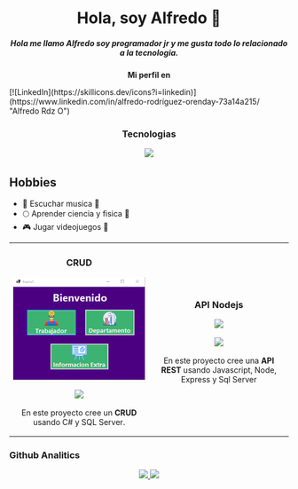 <div align="center">
<h1 align="center">Hola, soy Alfredo 👋</h1>
</div>

<div align="center">
  <h5>Hola me llamo Alfredo soy programador jr y me gusta todo lo relacionado a la tecnologia.</h5>
  <p><strong>Mi perfil en </strong></p> 
</div>
[![LinkedIn](https://skillicons.dev/icons?i=linkedin)](https://www.linkedin.com/in/alfredo-rodríguez-orenday-73a14a215/ "Alfredo Rdz O") 
<br>

<div align="center">
  <h3 align="center"> Tecnologias </h3>
  <p align="center">
  <a href="https://skillicons.dev">
    <img src="https://skillicons.dev/icons?i=cs,java,py,php,js,html,css,git,github,docker,nodejs,react,express,unity,azure,vscode&perline=8" />
  </a>
  </p>
</div>

## Hobbies 
- :musical_score: Escuchar musica :musical_keyboard:
- :full_moon: Aprender ciencia y fisica :telescope:
- :video_game: Jugar videojuegos :space_invader:

<table>
  <tr>
    <td width="50%">
      <h3 align="center"> CRUD </h3>
      <div align="center"> 
        <a href="https://github.com/AlfredoRodriguezOrenday/CRUD" target="_blank"><img src="https://github.com/AlfredoRodriguezOrenday/CRUD/blob/main/CRUD/Img/Homes.PNG"/> 
          <p>
          <a href="https://github.com/AlfredoRodriguezOrenday/CRUD" target="_blank">
          <img src="https://img.shields.io/badge/CÓDIGO-ff9?style=for-the-badge&logo=github&logoColor=black">
          </a>
          </p>
        </a>
            <p>En este proyecto cree un <strong>CRUD</strong> usando C# y SQL Server.</p>
      </div>
    </td>
    <td width="50%">
      <h3 align="center"> API Nodejs </h3>
      <div align="center"> 
        <a href="https://github.com/AlfredoRodriguezOrenday/ApiNodeExpressSql" target="_blank"><img src="https://chisellabs.com/glossary/wp-content/uploads/2021/06/What-is-an-API.png"/> 
          <p>
          <a href="https://github.com/AlfredoRodriguezOrenday/ApiNodeExpressSql" target="_blank">
          <img src="https://img.shields.io/badge/CÓDIGO-ff9?style=for-the-badge&logo=github&logoColor=black">
          </a>
          </p>
        </a>
            <p>En este proyecto cree una <strong>API REST</strong> usando Javascript, Node, Express y Sql Server</p>
      </div>
    </td>
    
  </tr>
</table>

### Github Analitics
<p align="center">
<a href="https://github.com/AlfredoRodriguezOrenday">
  <img height="180em" src="https://github-readme-stats-eight-theta.vercel.app/api?username=AlfredoRodriguezOrenday&show_icons=true&theme=algolia&include_all_commits=true&count_private=true"/>
  <img height="180em" src="https://github-readme-stats-eight-theta.vercel.app/api/top-langs/?username=AlfredoRodriguezOrenday&layout=compact&langs_count=8&theme=algolia"/>
</a>
</p>

<!--
**AlfredoRodriguezOrenday/AlfredoRodriguezOrenday** is a ✨ _special_ ✨ repository because its `README.md` (this file) appears on your GitHub profile.

Here are some ideas to get you started:

- 🔭 I’m currently working on ...
- 🌱 I’m currently learning ...
- 👯 I’m looking to collaborate on ...
- 🤔 I’m looking for help with ...
- 💬 Ask me about ...
- 📫 How to reach me: ...
- 😄 Pronouns: ...
- ⚡ Fun fact: ...
-->
